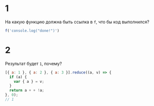 # 1
На какую функцию должна быть ссылка в `f`, что бы код выполнился?
```javascript
f('console.log("done!")')
```
<!-- 
// var f = eval; // правильный вариант
// var f = Function; // не правильно, потому что вызов `f` вернет новую функцию, которую еще нужно вызвать
// var f = setTimeout; // правильный вариант, показывающий углубленные знания (хотя и бесполезные)
 -->

# 2
Результат будет `1`, почему?
```javascript
[{ а: 1 }, { а: 2 }, { а: 3 }].reduce((a, v) => {
  if (a) {
    var { а } = v;
  }
  return a + + !а;
}, 0);
// 1
```
<!-- Издевательская задачка. `а` в объектах - русский символ, если заменить на англ. - будет `3` -->